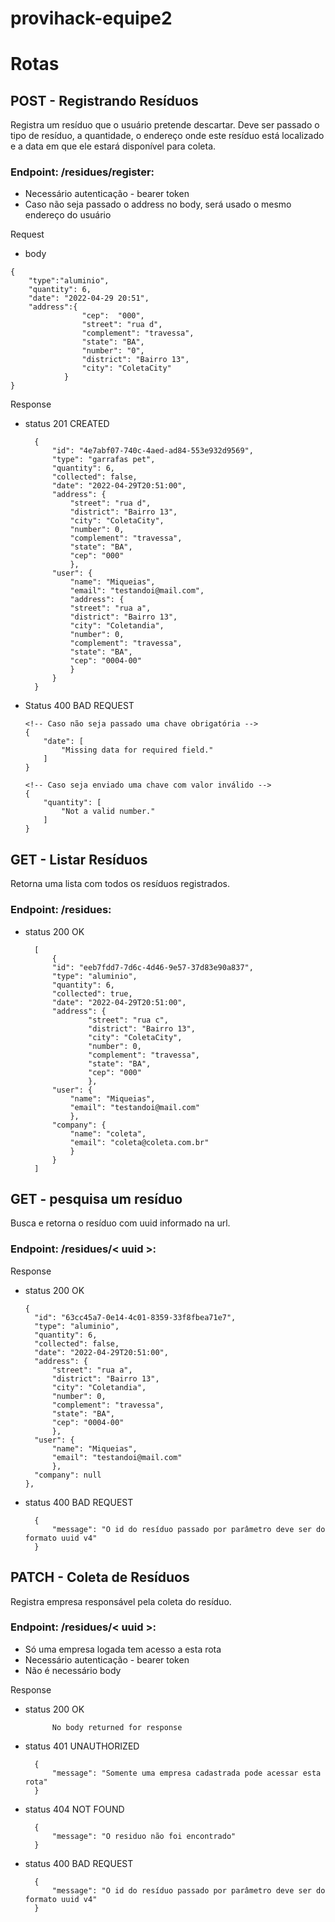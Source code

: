 # provihack-equipe2

# Rotas

## POST - Registrando Resíduos

Registra um resíduo que o usuário pretende descartar. Deve ser passado o tipo de resíduo, a quantidade, o endereço onde este resíduo está localizado e a data em que ele estará disponível para coleta.

### Endpoint: /residues/register:

- Necessário autenticação - bearer token
- Caso não seja passado o address no body, será usado o mesmo endereço do usuário

Request

- body

```
{
	"type":"aluminio",
	"quantity": 6,
	"date": "2022-04-29 20:51",
	"address":{
                "cep":  "000",
                "street": "rua d",
                "complement": "travessa",
                "state": "BA",
                "number": "0",
                "district": "Bairro 13",
                "city": "ColetaCity"
            }
}
```

Response

- status 201 CREATED
  ```
    {
        "id": "4e7abf07-740c-4aed-ad84-553e932d9569",
        "type": "garrafas pet",
        "quantity": 6,
        "collected": false,
        "date": "2022-04-29T20:51:00",
        "address": {
            "street": "rua d",
            "district": "Bairro 13",
            "city": "ColetaCity",
            "number": 0,
            "complement": "travessa",
            "state": "BA",
            "cep": "000"
            },
        "user": {
            "name": "Miqueias",
            "email": "testandoi@mail.com",
            "address": {
            "street": "rua a",
            "district": "Bairro 13",
            "city": "Coletandia",
            "number": 0,
            "complement": "travessa",
            "state": "BA",
            "cep": "0004-00"
            }
        }
    }
  ```
- Status 400 BAD REQUEST
  ```
  <!-- Caso não seja passado uma chave obrigatória -->
  {
      "date": [
          "Missing data for required field."
      ]
  }
  ```
  ```
  <!-- Caso seja enviado uma chave com valor inválido -->
  {
      "quantity": [
          "Not a valid number."
      ]
  }
  ```

## GET - Listar Resíduos

Retorna uma lista com todos os resíduos registrados.

### Endpoint: /residues:

- status 200 OK
  ```
    [
        {
        "id": "eeb7fdd7-7d6c-4d46-9e57-37d83e90a837",
        "type": "aluminio",
        "quantity": 6,
        "collected": true,
        "date": "2022-04-29T20:51:00",
        "address": {
                "street": "rua c",
                "district": "Bairro 13",
                "city": "ColetaCity",
                "number": 0,
                "complement": "travessa",
                "state": "BA",
                "cep": "000"
                },
        "user": {
            "name": "Miqueias",
            "email": "testandoi@mail.com"
            },
        "company": {
            "name": "coleta",
            "email": "coleta@coleta.com.br"
            }
        }
    ]
  ```

## GET - pesquisa um resíduo

Busca e retorna o resíduo com uuid informado na url.

### Endpoint: /residues/< uuid >:

Response

- status 200 OK
  ```
  {
    "id": "63cc45a7-0e14-4c01-8359-33f8fbea71e7",
    "type": "aluminio",
    "quantity": 6,
    "collected": false,
    "date": "2022-04-29T20:51:00",
    "address": {
        "street": "rua a",
        "district": "Bairro 13",
        "city": "Coletandia",
        "number": 0,
        "complement": "travessa",
        "state": "BA",
        "cep": "0004-00"
        },
    "user": {
        "name": "Miqueias",
        "email": "testandoi@mail.com"
        },
    "company": null
  },
  ```
- status 400 BAD REQUEST
  ```
    {
        "message": "O id do resíduo passado por parâmetro deve ser do formato uuid v4"
    }
  ```

## PATCH - Coleta de Resíduos

Registra empresa responsável pela coleta do resíduo.

### Endpoint: /residues/< uuid >:

- Só uma empresa logada tem acesso a esta rota
- Necessário autenticação - bearer token
- Não é necessário body

Response

- status 200 OK

  ```
        No body returned for response
  ```

- status 401 UNAUTHORIZED
  ```
    {
        "message": "Somente uma empresa cadastrada pode acessar esta rota"
    }
  ```
- status 404 NOT FOUND
  ```
    {
        "message": "O residuo não foi encontrado"
    }
  ```
- status 400 BAD REQUEST
  ```
    {
        "message": "O id do resíduo passado por parâmetro deve ser do formato uuid v4"
    }
  ```

